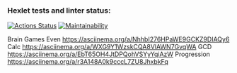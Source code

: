 ### Hexlet tests and linter status:
[![Actions Status](https://github.com/Ksandra91/java-project-61/actions/workflows/hexlet-check.yml/badge.svg)](https://github.com/Ksandra91/java-project-61/actions)
[![Maintainability](https://api.codeclimate.com/v1/badges/7788f1dd45a96ff2a08c/maintainability)](https://codeclimate.com/github/Ksandra91/java-project-61/maintainability)

Brain Games
Even
https://asciinema.org/a/NhhbI276HPaWE9GCKZ9DIAQy6
Calc
https://asciinema.org/a/WXG9Y1WzskCQA8VlAWN7GvqWA
GCD
https://asciinema.org/a/EbT65OH4JtDPQohVSYyYqiAzW
Progression
https://asciinema.org/a/r3A148A0k9cccL7ZU8JhxbkFq


